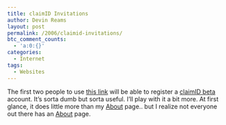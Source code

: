 ```yaml
---
title: claimID Invitations
author: Devin Reams
layout: post
permalink: /2006/claimid-invitations/
btc_comment_counts:
  - 'a:0:{}'
categories:
  - Internet
tags:
  - Websites
---
```

The first two people to use [this link][1] will be able to register a [claimID beta][2] account. It&#8217;s sorta dumb but sorta useful. I&#8217;ll play with it a bit more. At first glance, it does little more than my [About][3] page.. but I realize not everyone out there has an [About][3] page.

 [1]: http://claimid.com/register?key=d01ee6122f8734b5202473d512412ed64b0869a5
 [2]: http://claimid.com/about
 [3]: http://devin.reams.me/about/